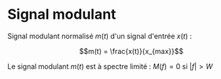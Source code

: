 # Signal modulant

Signal modulant normalisé $m(t)$ d'un signal d'entrée $x(t)$ :

$$m(t) = \frac{x(t)}{x_{max}}$$

Le signal modulant $m(t)$ est à spectre limité : $M(f) = 0$ si $|f| > W$ 